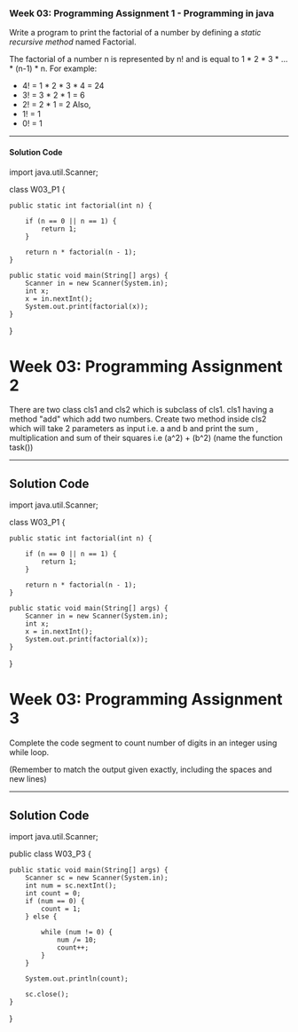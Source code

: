 ### Week 03: Programming Assignment 1 - Programming in java

Write a program to print the factorial of a number by defining a *static recursive method* named Factorial.

The factorial of a number n is represented by n! and is equal to 1 * 2 * 3 * ... * (n-1) * n. For example:
- 4! = 1 * 2 * 3 * 4 = 24
- 3! = 3 * 2 * 1 = 6
- 2! = 2 * 1 = 2
Also,
- 1! = 1
- 0! = 1

---

#### Solution Code

import java.util.Scanner;

class W03_P1 {
    
    public static int factorial(int n) {
        
        if (n == 0 || n == 1) {
            return 1;
        }
        
        return n * factorial(n - 1);
    }

    public static void main(String[] args) {
        Scanner in = new Scanner(System.in);
        int x;
        x = in.nextInt(); 
        System.out.print(factorial(x)); 
    }
}

# Week 03: Programming Assignment 2

There are two class cls1 and cls2 which is subclass of cls1.  cls1 having a method "add" which add two numbers. Create two method inside cls2 which will take 2 parameters as input i.e. a and b and print the sum , multiplication and sum of their squares i.e (a^2) + (b^2) (name the function task())

---

## Solution Code

import java.util.Scanner;

class W03_P1 {
    
    public static int factorial(int n) {
        
        if (n == 0 || n == 1) {
            return 1;
        }
        
        return n * factorial(n - 1);
    }

    public static void main(String[] args) {
        Scanner in = new Scanner(System.in);
        int x;
        x = in.nextInt(); 
        System.out.print(factorial(x)); 
    }
}

# Week 03: Programming Assignment 3

Complete the code segment to count number of digits in an integer using while loop.

(Remember to match the output given exactly, including the spaces and new lines)

---

## Solution Code

import java.util.Scanner;

public class W03_P3 {

    public static void main(String[] args) {
        Scanner sc = new Scanner(System.in);
        int num = sc.nextInt();
        int count = 0;
        if (num == 0) {
            count = 1;
        } else {
            
            while (num != 0) {
                num /= 10;
                count++;
            }
        }
        
        System.out.println(count);
        
        sc.close();
    }
}



